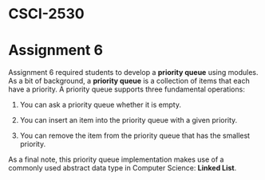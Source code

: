 # CSCI-2530
# Assignment 6
Assignment 6 required students to develop a <b>priority queue</b> using modules. As a bit of background, a <b>priority queue</b>
is a collection of items that each have a priority. A priority queue supports three fundamental operations:

1. You can ask a priority queue whether it is empty.

2. You can insert an item into the priority queue with a given priority.

3. You can remove the item from the priority queue that has the smallest priority.

As a final note, this priority queue implementation makes use of a commonly used abstract data type in Computer Science: <b>Linked List</b>.
